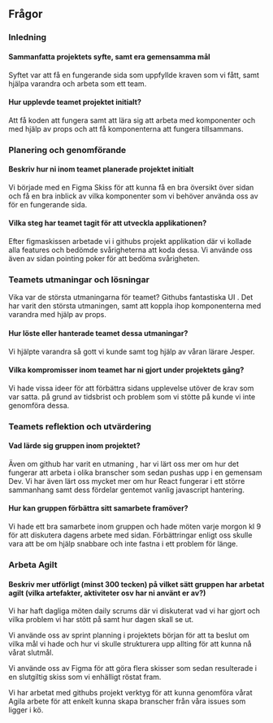 ## Frågor

### Inledning

#### Sammanfatta projektets syfte, samt era gemensamma mål

Syftet var att få en fungerande sida som uppfyllde kraven som vi fått,
samt hjälpa varandra och arbeta som ett team.

#### Hur upplevde teamet projektet initialt?

Att få koden att fungera samt att lära sig att arbeta med komponenter och 
med hjälp av props och att få komponenterna att fungera tillsammans.

### Planering och genomförande

#### Beskriv hur ni inom teamet planerade projektet initialt

Vi började med en Figma Skiss för att kunna få en bra översikt över sidan och få en bra inblick  av vilka komponenter som vi behöver använda oss av för en fungerande sida.
#### Vilka steg har teamet tagit för att utveckla applikationen?

Efter figmaskissen arbetade vi i githubs projekt applikation där vi kollade alla features
och bedömde svårigheterna att koda dessa. Vi använde oss även av sidan pointing poker för att bedöma svårigheten.

### Teamets utmaningar och lösningar

Vika var de största utmaningarna för teamet?
Githubs fantastiska UI . Det har varit den största utmaningen,
samt att koppla ihop komponenterna med varandra med hjälp av props.

#### Hur löste eller hanterade teamet dessa utmaningar?
Vi hjälpte varandra så gott vi kunde samt tog hjälp av våran lärare Jesper.

#### Vilka kompromisser inom teamet har ni gjort under projektets gång?

Vi hade vissa ideer för att förbättra sidans upplevelse utöver de krav som var satta.
på grund av tidsbrist och problem som vi stötte på kunde vi inte genomföra dessa.

### Teamets reflektion och utvärdering

#### Vad lärde sig gruppen inom projektet?

Även om github har varit en utmaning , har vi lärt oss mer om hur det fungerar att arbeta 
i olika branscher som sedan pushas upp i en gemensam Dev. Vi har även lärt oss mycket mer om hur React fungerar i ett större sammanhang samt dess fördelar gentemot vanlig javascript hantering.

#### Hur kan gruppen förbättra sitt samarbete framöver?

Vi hade ett bra samarbete inom gruppen och hade möten varje morgon kl 9 för att diskutera 
dagens arbete med sidan. Förbättringar enligt oss skulle vara att be om hjälp snabbare och inte fastna i ett problem för länge.

### Arbeta Agilt

#### Beskriv mer utförligt (minst 300 tecken) på vilket sätt gruppen har arbetat agilt (vilka artefakter, aktiviteter osv har ni använt er av?)

Vi har haft dagliga möten daily scrums där vi diskuterat vad vi har gjort och vilka problem vi har stött på samt hur dagen skall se ut. 

Vi använde oss av sprint planning i projektets början för att ta beslut om vilka mål vi hade och hur vi skulle strukturera upp allting för att kunna nå vårat slutmål.

Vi använde oss av Figma för att göra flera skisser som sedan resulterade i en slutgiltig skiss som vi enhälligt röstat fram.

Vi har arbetat med githubs projekt verktyg för att kunna genomföra vårat Agila arbete för att enkelt kunna skapa branscher från våra issues som ligger i kö.
